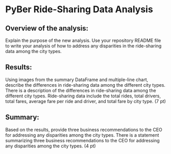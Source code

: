 # PyBer Ride-Sharing Data Analysis

## Overview of the analysis: 
Explain the purpose of the new analysis.
Use your repository README file to write your analysis of how to address any disparities in the ride-sharing data among the city types.

## Results: 
Using images from the summary DataFrame and multiple-line chart, describe the differences in ride-sharing data among the different city types.
There is a description of the differences in ride-sharing data among the different city types. 
Ride-sharing data include the total rides, total drivers, total fares, average fare per ride and driver, and total fare by city type. (7 pt)

## Summary: 
Based on the results, provide three business recommendations to the CEO for addressing any disparities among the city types.
There is a statement summarizing three business recommendations to the CEO for addressing any disparities among the city types. (4 pt)
